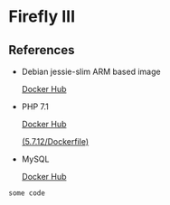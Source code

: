 # Firefly III

## References

  * Debian jessie-slim ARM based image

	[Docker Hub](https://hub.docker.com/r/arm32v7/debian/)

  * PHP 7.1

	[Docker Hub](https://hub.docker.com/_/php/)

	[(5.7.12/Dockerfile)](https://github.com/docker-library/php/blob/f504394473ea762a02a707325a9114df02987e71/7.1/jessie/apache/Dockerfile)

  * MySQL

	[Docker Hub](https://hub.docker.com/r/beercan1989/arm-mysql/)

`some
code`
